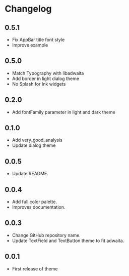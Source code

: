 # Changelog

## 0.5.1

* Fix AppBar title font style
* Improve example

## 0.5.0

* Match Typography with libadwaita
* Add border in light dialog theme
* No Splash for Ink widgets

## 0.2.0

* Add fontFamily parameter in light and dark theme

## 0.1.0

* Add very_good_analysis
* Update dialog theme

## 0.0.5

* Update README.

## 0.0.4

* Add full color palette.
* Improves documentation.

## 0.0.3

* Change GitHub repository name.
* Update TextField and TextButton theme to fit adwaita.

## 0.0.1

* First release of theme
